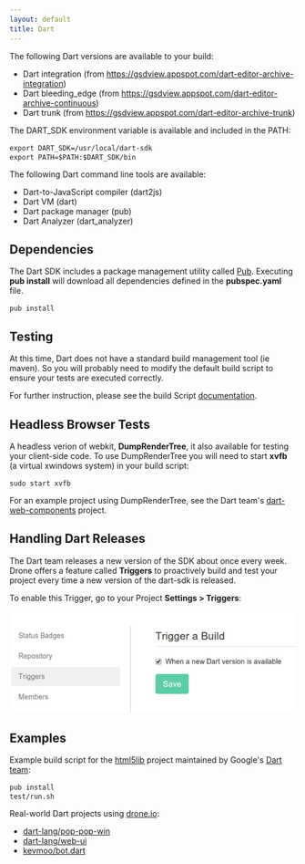 ```yaml
---
layout: default
title: Dart
---
```


The following Dart versions are available to your build:

* Dart integration (from https://gsdview.appspot.com/dart-editor-archive-integration)
* Dart bleeding_edge (from https://gsdview.appspot.com/dart-editor-archive-continuous)
* Dart trunk (from https://gsdview.appspot.com/dart-editor-archive-trunk)

The DART_SDK environment variable is available and included in the PATH:

```
export DART_SDK=/usr/local/dart-sdk
export PATH=$PATH:$DART_SDK/bin
```
The following Dart command line tools are available:

* Dart-to-JavaScript compiler (dart2js)
* Dart VM (dart)
* Dart package manager (pub)
* Dart Analyzer (dart_analyzer)

## Dependencies

The Dart SDK includes a package management utility called [Pub](http://www.dartlang.org/docs/pub-package-manager/).
Executing **pub install** will download all dependencies defined in the **pubspec.yaml** file.

```
pub install
```

## Testing

At this time, Dart does not have a standard build management tool (ie maven).
So you will probably need to modify the default build script to ensure your
tests are executed correctly.

For further instruction, please see the build Script [documentation](/buildscript.html).

## Headless Browser Tests

A headless verion of webkit, **DumpRenderTree**, it also available for testing
your client-side code. To use DumpRenderTree you will need to start **xvfb** (a virtual xwindows system)
in your build script:

```
sudo start xvfb
```

For an example project using DumpRenderTree, see the Dart team's
[dart-web-components](https://github.com/dart-lang/dart-web-components) project.

## Handling Dart Releases

The Dart team releases a new version of the SDK about once every week.
Drone offers a feature called **Triggers** to proactively build and test your
project every time a new version of the dart-sdk is released.

To enable this Trigger, go to your Project **Settings > Triggers**:

![Proactive Dart Builds](img/screenshot_triggers_dart.png)

## Examples

Example build script for the [html5lib](https://github.com/dart-lang/html5lib)
project maintained by Google's [Dart team](https://github.com/dart-lang):

```
pub install
test/run.sh
```

Real-world Dart projects using [drone.io](https://drone.io):

* [dart-lang/pop-pop-win](https://github.com/dart-lang/pop-pop-win)
* [dart-lang/web-ui](https://github.com/dart-lang/web-ui)
* [kevmoo/bot.dart](https://drone.io/kevmoo/bot.dart/script/config)

